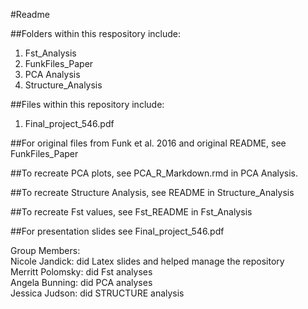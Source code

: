 #Readme

##Folders within this respository include:
1. Fst_Analysis
2. FunkFiles_Paper
3. PCA Analysis
4. Structure_Analysis

##Files within this repository include:
1. Final_project_546.pdf

##For original files from Funk et al. 2016 and original README, see FunkFiles_Paper

##To recreate PCA plots, see PCA_R_Markdown.rmd in PCA Analysis.

##To recreate Structure Analysis, see README in Structure_Analysis

##To recreate Fst values, see Fst_README in Fst_Analysis

##For presentation slides see Final_project_546.pdf

Group Members:  
Nicole Jandick: did Latex slides and helped manage the repository  
Merritt Polomsky: did Fst analyses  
Angela Bunning: did PCA analyses  
Jessica Judson: did STRUCTURE analysis
